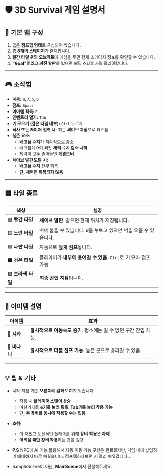 # 🛡️ 3D Survival 게임 설명서

## 📌 기본 맵 구성
1. 맵은 **점프맵 형태**로 구성되어 있습니다.  
2. 총 **8개의 스테이지**가 존재합니다.  
3. **빨간 타일 위의 오브젝트**에 에임을 두면 현재 스테이지 정보를 확인할 수 있습니다.  
4. **"Goal"이라고 써진 발판**을 밟으면 해당 스테이지를 클리어합니다.

---

## 🎮 조작법
- **이동:** `W`, `A`, `S`, `D` 
- **점프:** `Space`  
- **아이템 획득:** `E`  
- **인벤토리 열기:** `Tab`  
- **기 모으기 (검은 타일 내부):** `Ctrl` 누르기  
- **낙사 또는 레이저 접촉 시:** 최근 **세이브 지점**으로 리스폰  
- **생존 요소:**  
  - **배고픔 수치**가 지속적으로 감소  
  - 배고픔이 0이 되면 **체력 수치 감소 시작**  
  - 체력이 모두 줄어들면 **게임오버**  
- **세이브 발판 도달 시:**  
  - **배고픔 수치** 전부 회복  
  - **단, 체력은 회복되지 않음**

---

## 🟦 타일 종류

| 색상 | 설명 |
|------|------|
| 🟥 **빨간 타일** | **세이브 발판**. 밟으면 현재 위치가 저장됩니다. |
| 🟨 **노란 타일** | 벽에 붙을 수 있습니다. `W`를 누르고 있으면 벽을 오를 수 있습니다. |
| 🟦 **파란 타일** | 자동으로 **높게 점프**됩니다. |
| ⬛ **검은 타일** | 플레이어가 **내부에 들어갈 수 있음**. `Ctrl`로 기 모아 점프 가능. |
| 🟪 **보라색 타일** | **최종 골인 지점**입니다. |

---

## 🎁 아이템 설명

| 아이템 | 효과 |
|--------|------|
| 🍎 **사과** | **일시적으로 이동속도 증가**. 평소에는 갈 수 없던 구간 진입 가능. |
| 🍌 **바나나** | **일시적으로 더블 점프 가능**. 높은 곳으로 올라갈 수 있음. |

---

## 💡 팁 & 기타
- 시작 지점 기준 **오른쪽**에 **검과 도끼**가 있습니다.  
  - 착용 시 **플레이어 스탯이 상승**
  - 마찬가지로 **e키를 눌러 획득, Tab키를 눌러 착용 가능**
  - 단, **두 장비를 동시에 착용할 수는 없음**
- **추천:**  
  - 더 재밌고 도전적인 플레이를 위해 **장비 착용은 자제**  
  - **어려울 때만 장비 착용**하는 것을 권장
  
- **P.S** NPC에 AI 기능 활용해서 자동 이동 기능 구현은 완료했지만, 게임 내에 삽입하기 애매해서 따로 빼뒀습니다. 점프맵하다보면 저 멀리 보일겁니다...
- SampleScene이 아닌, **MainScene**에서 진행해주세요.
